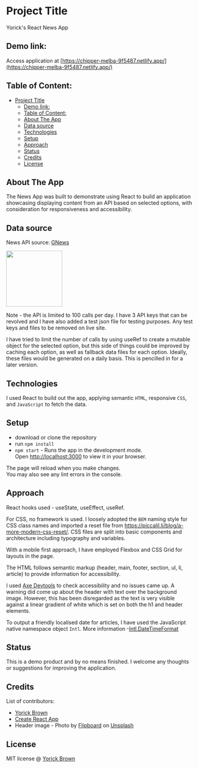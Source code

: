 # Project Title
Yorick's React News App

## Demo link:
Access application at
[https://chipper-melba-9f5487.netlify.app/](https://chipper-melba-9f5487.netlify.app/)

## Table of Content:

- [Project Title](#project-title)
	- [Demo link:](#demo-link)
	- [Table of Content:](#table-of-content)
	- [About The App](#about-the-app)
	- [Data source](#data-source)
	- [Technologies](#technologies)
	- [Setup](#setup)
	- [Approach](#approach)
	- [Status](#status)
	- [Credits](#credits)
	- [License](#license)

## About The App
The News App was built to demonstrate using React to build an application showcasing displaying content from an API based on selected options, with consideration for responsiveness and accessibility.

## Data source

News API source:
[GNews](https://gnews.io/)

<img src="https://gnews.io/assets/images/logo-black.svg" width="150" />

Note - the API is limited to 100 calls per day. I have 3 API keys that can be revolved and I have also added a test json file for testing purposes. Any test keys and files to be removed on live site.

I have tried to limit the number of calls by using useRef to create a mutable object for the selected option, but this side of things could be improved by caching each option, as well as fallback data files for each option. Ideally, these files would be generated on a daily basis. This is pencilled in for a later version.

## Technologies
I used React to build out the app, applying semantic `HTML`, responsive `CSS`, and `JavaScript` to fetch the data.

## Setup
- download or clone the repository
- run `npm install`
- `npm start` - Runs the app in the development mode.\
Open [http://localhost:3000](http://localhost:3000) to view it in your browser.

The page will reload when you make changes.\
You may also see any lint errors in the console.

## Approach
React hooks used - useState, useEffect, useRef.

For CSS, no framework is used. I loosely adopted the `BEM` naming style for CSS class names and imported a reset file from https://piccalil.li/blog/a-more-modern-css-reset/. CSS files are split into basic components and architecture including typography and variables.

With a mobile first approach, I have employed Flexbox and CSS Grid for layouts in the page.

The HTML follows semantic markup (header, main, footer, section, ul, li, article) to provide information for accessibility.

I used [Axe Devtools](https://www.deque.com/axe/devtools/) to check accessibility and no issues came up. A warning did come up about the header with text over the background image. However, this has been disregarded as the text is very visible against a linear gradient of white which is set on both the h1 and header elements.

To output a friendly localised date for articles, I have used the JavaScript native namespace object `Intl`. More information -[Intl.DateTimeFormat](https://developer.mozilla.org/en-US/docs/Web/JavaScript/Reference/Global_Objects/Intl/DateTimeFormat)

## Status
This is a demo product and by no means finished. I welcome any thoughts or suggestions for improving the application.

## Credits
List of contributors:
- [Yorick Brown](theyoricktouch.com)
- [Create React App](https://create-react-app.dev/)
- Header image - Photo by <a href="https://unsplash.com/@flipboard?utm_content=creditCopyText&utm_medium=referral&utm_source=unsplash">Flipboard</a> on <a href="https://unsplash.com/photos/assorted-signages-in-grayscale-photography-9-QUC4fm8Lo?utm_content=creditCopyText&utm_medium=referral&utm_source=unsplash">Unsplash</a>

## License
MIT license @ [Yorick Brown](theyoricktouch.com)
